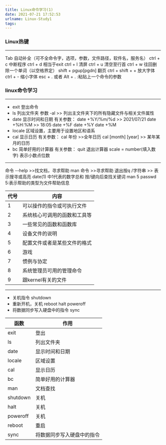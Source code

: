 ```yaml
---
title: Linux命令学习(1)
date: 2021-07-21 17:52:53
urlname: Linux-Study1
tags:
---
```

### Linux热键
***
Tab 自动补全（可不全命令字，选项，参数，文件路径，软件名，服务名）
ctrl + c 中断程序
ctrl + d 相当于exit
ctrl + l 清屏
ctrl + u 清空至行首
ctrl + w 往回删除一个单词（以空格界定）
shift + pgup[pgdn] 翻页
ctrl + shift + +  放大字体
ctrl + - 缩小字体
esc + . 或者 Alt + . :粘贴上一个命令的参数
### linux命令学习
***
- exit 登出命令
- ls 列出文件夹
  参数 -al >> 列出主文件夹下的所有隐藏文件与相关文件属性
- date 显示时间和日期
  有关参数：
  date +%Y/%m/%d  >> 2021/07/21
  date +%H:%M    >> 18:05
  date +%F
  date +%Y
  date +%M
- locale 区域设置，主要用于设置地区和语系
- cal 显示日历
  有关参数：
  cal 年份  >>全年日历
  cal [month] [year] >> 某年某月的日历
- bc 简单好用的计算器
  有关参数：
  quit 退出计算器
  scale = number(填入数字) 表示小数点位数
***
命令 --help >>找文档，寻求帮助
man 命令  >>寻求帮助          退出按q   /字符串 >> 表示搜寻或高亮
date(1) 中1代表的数字总和
按/键向后查找关键词
man 5 passwd  5:表示帮助的类型为文件帮助信息

代号 | 内容 
---------|----------
1 | 可以操作的指令或可执行文件 
2  | 系统核心可调用的函数和工具等 
3  | 一些常见的函数和函数库 
4 | 设备文件的说明 
5  | 配置文件或者是某些文件的格式 
6 | 游戏 
7 | 惯例与协定 
8  | 系统管理员可用的管理命令 
9 | 跟kernel有关的文件 
***
- 关机指令 shutdown
- 重新开机，关机 reboot halt poweroff 
- 将数据同步写入硬盘中的指令 sync





函数 | 作用 
---------|----------
exit | 登出 
ls | 列出文件夹 
date | 显示时间和日期 
locale | 区域设置
cal | 显示日历 
bc | 简单好用的计算器 
man | 文档查找 
shutdown | 关机
halt | 关机 
poweroff | 关机 
reboot | 重启 
sync | 将数据同步写入硬盘中的指令 







